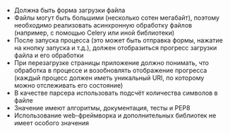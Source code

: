* Должна быть форма загрузки файла
* Файлы могут быть большими (несколько сотен мегабайт), поэтому необходимо реализовать асинхронную обработку файлов (например, с помощью Celery или иной библиотеки)
* После запуска процесса (это может быть отправка формы, нажатие на кнопку запуска и т.д.), должен отобразиться прогресс загрузки файла и его обработки
* При перезагрузке страницы приложение должно понимать, что обработка в процессе и возобновлять отображение прогресса (каждый процесс должен иметь уникальный URI, по которому можно отслеживать его состояние)
* В качестве парсера использовать подсчёт количества символов в файле
* Значение имеют алгоритмы, документация, тесты и PEP8
* Использование web-фреймворка и дополнительных библиотек не имеет особого значения
